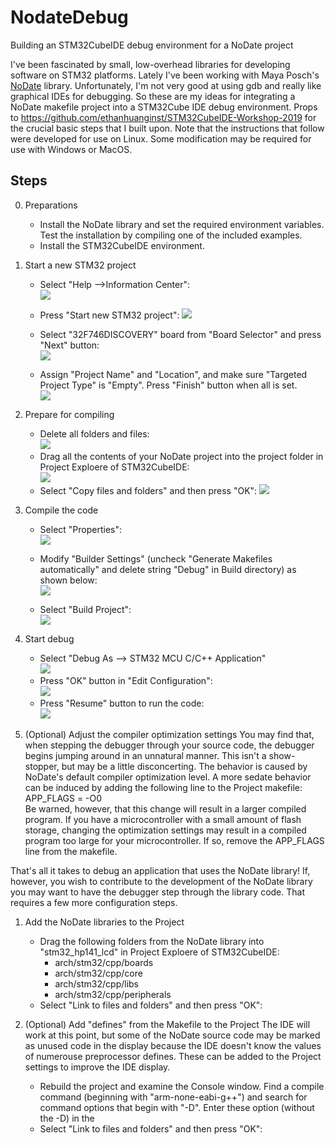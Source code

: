 # NodateDebug
Building an STM32CubeIDE debug environment for a NoDate project

I've been fascinated by small, low-overhead libraries for developing software on STM32 platforms.  Lately I've been working with Maya Posch's [NoDate](https://github.com/MayaPosch/Nodate) library.  Unfortunately, I'm not very good at using gdb and really like graphical IDEs for debugging.  So these are my ideas for integrating a NoDate makefile project into a STM32Cube IDE debug environment.  Props to https://github.com/ethanhuanginst/STM32CubeIDE-Workshop-2019 for the crucial basic steps that I built upon.  Note that the instructions that follow were developed for use on Linux.  Some modification may be required for use with Windows or MacOS.

## Steps

0. Preparations
   * Install the NoDate library and set the required environment variables.  Test the installation by compiling one of the included examples.
   * Install the STM32CubeIDE environment.

1. Start a new STM32 project
   
   * Select "Help -->Information Center":  
     ![](images/stm32_hp141_lcd-start-new-project-0.png)
   
     
   
   * Press "Start new STM32 project":
     ![](images/stm32_hp141_lcd-start-new-project-1.png)
   * Select "32F746DISCOVERY" board from "Board Selector" and press "Next" button:  
     ![](images/stm32_hp141_lcd-start-new-project-2.png)
   * Assign "Project Name" and "Location", and make sure "Targeted Project Type" is "Empty". Press "Finish" button when all is set.  
     ![](images/stm32_hp141_lcd-start-new-project-3.png)
   
5. Prepare for compiling   
   * Delete all folders and files:  
![](images/stm32_hp141_lcd-start-new-project-5.png)
   * Drag all the contents of your NoDate project into the project folder in Project Exploere of STM32CubeIDE:  
     ![](images/stm32_hp141_lcd-start-new-project-6.png)
   * Select "Copy files and folders" and then press "OK":
![](images/stm32_hp141_lcd-start-new-project-7.png)
   
8. Compile the code
   
   * Select "Properties":  
![](images/stm32_hp141_lcd-start-new-project-9.png)
   
   * Modify "Builder Settings" (uncheck "Generate Makefiles automatically" and delete string "Debug" in Build directory) as shown below:  
![](images/stm32_hp141_lcd-start-new-project-10.png)
     
   * Select "Build Project":  
![](images/stm32_hp141_lcd-start-new-project-8.png)
     
     

11. Start debug

    * Select "Debug As --> STM32 MCU C/C++ Application"  
    ![](images/stm32_hp141_lcd-start-new-project-11.png)
    * Press "OK" button in "Edit Configuration":  
    ![](images/stm32_hp141_lcd-start-new-project-13.png)
    * Press "Resume" button to run the code:  
    ![](images/stm32_hp141_lcd-start-new-project-12.png)


12. (Optional) Adjust the compiler optimization settings
You may find that, when stepping the debugger through your source code, the debugger begins jumping around in an unnatural manner.  This isn't a show-stopper, but may be a little disconcerting.  The behavior is caused by NoDate's default compiler optimization level.  A more sedate behavior can be induced by adding the following line to the Project makefile:\
	APP_FLAGS = -O0\
Be warned, however, that this change will result in a larger compiled program.  If you have a microcontroller with a small amount of flash storage, changing the optimization settings may result in a compiled program too large for your microcontroller.  If so, remove the APP_FLAGS line from the makefile.

   
That's all it takes to debug an application that uses the NoDate library!  If, however, you wish to contribute to the development of the NoDate library you may want to have the debugger step through the library code.  That requires a few more configuration steps.
   
1. Add the NoDate libraries to the Project   
    * Drag the following folders from the NoDate library into "stm32_hp141_lcd" in Project Exploere of STM32CubeIDE:  
        * arch/stm32/cpp/boards
        * arch/stm32/cpp/core
        * arch/stm32/cpp/libs
        * arch/stm32/cpp/peripherals
    * Select "Link to files and folders" and then press "OK":
     
2. (Optional) Add "defines" from the Makefile to the Project
   The IDE will work at this point, but some of the NoDate source code may be marked as unused code in the display because the IDE doesn't know the values of numerouse preprocessor defines.  These can be added to the Project settings to improve the IDE display.
      * Rebuild the project and examine the Console window.  Find a compile command (beginning with "arm-none-eabi-g++") and search for command options that begin with "-D".  Enter these option (without the -D) in the 
    * Select "Link to files and folders" and then press "OK":


